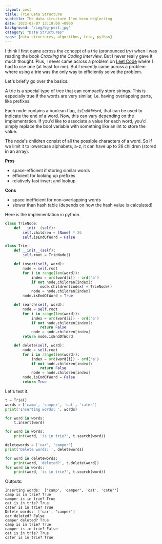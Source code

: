 ```yaml
---
layout: post
title: Trie Data Structure
subtitle: The data structure I've been neglecting
date: 2022-02-07 13:18:00 +0900
background: '/img/bg-post.jpg'
category: "Data Structures"
tags: [data structures, algorithms, trie, python]
---
```



I think I first came across the concept of a trie (pronounced *try*) when I was reading the book *Cracking the Coding Interview*. But I never really gave it much thought. Plus, I never came across a problem on [Leet Code](https://www.leetcode.com) where I had to use one (at least for me). But I recently came across a problem where using a trie was the only way to efficiently solve the problem.

Let's briefly go over the basics.

A trie is a special type of tree that can compactly store strings. This is especially true if the words are very similar, i.e. having overlapping parts, like prefixes.

Each node contains a boolean flag, `isEndOfWord`, that can be used to indicate the end of a word. Now, this can vary depending on the implementation. If you'd like to associate a value for each word, you'd simply replace the bool variable with something like an int to store the value.

The node's children consist of all the possible characters of a word. So if we limit it to lowercase alphabets, a-z, it can have up to 26 children (stored in an array).

**Pros**
* space-efficient if storing similar words
* efficient for looking up prefixes
* relatively fast insert and lookup

**Cons**
* space inefficient for non-overlapping words
* slower than hash table (depends on how the hash value is calculated)

Here is the implementation in python.

```python
class TrieNode:
    def __init__(self):
        self.children = [None] * 26
        self.isEndOfWord = False

class Trie:
    def __init__(self):
        self.root = TrieNode()

    def insert(self, word):
        node = self.root
        for i in range(len(word)):
            index = ord(word[i]) - ord('a')
            if not node.children[index]:
                node.children[index] = TrieNode()
            node = node.children[index]
        node.isEndOfWord = True

    def search(self, word):
        node = self.root
        for i in range(len(word)):
            index = ord(word[i]) - ord('a')
            if not node.children[index]:
                return False
            node = node.children[index]
        return node.isEndOfWord

    def delete(self, word):
        node = self.root
        for i in range(len(word)):
            index = ord(word[i]) - ord('a')
            if not node.children[index]:
                return False
            node = node.children[index]
        node.isEndOfWord = False
        return True

```

Let's test it.
```python
t = Trie()
words = ['camp', 'camper', 'cat', 'cater']
print('Inserting words: ', words)

for word in words:
    t.insert(word)

for word in words:
    print(word, 'is in trie?', t.search(word))

deletewords = ['car', 'camper']
print('Delete words: ', deletewords)

for word in deletewords:
    print(word, 'deleted?', t.delete(word))
for word in words:
    print(word, 'is in trie?', t.search(word))
```

Outputs:
```
Inserting words:  ['camp', 'camper', 'cat', 'cater']
camp is in trie? True
camper is in trie? True
cat is in trie? True
cater is in trie? True
Delete words:  ['car', 'camper']
car deleted? False
camper deleted? True
camp is in trie? True
camper is in trie? False
cat is in trie? True
cater is in trie? True
```
